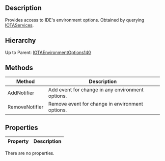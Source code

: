 ## Description
Provides access to IDE's environment options.
Obtained by querying [IOTAServices](IOTAServices).

## Hierarchy
Up to Parent: [IOTAEnvironmentOptions140](IOTAEnvironmentOptions140)

## Methods
| Method | Description |
| ------------- | ------------- |
| AddNotifier   | Add event for change in any environment options. |
| RemoveNotifier |  Remove event for change in environment options. |
## Properties
| Property | Description |
| ------------- | ------------- |
There are no properties.
